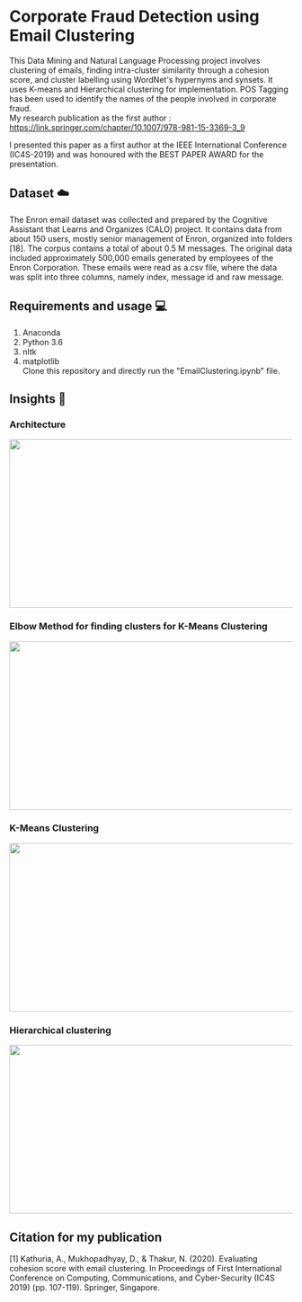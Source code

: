 # Corporate Fraud Detection using Email Clustering

This Data Mining and Natural Language Processing project involves clustering of emails, finding intra-cluster similarity through a cohesion score, and cluster labelling using WordNet's hypernyms and synsets. It uses K-means and Hierarchical clustering for implementation. POS Tagging has been used to identify the names of the people involved in corporate fraud. <br>
My research publication as the first author : https://link.springer.com/chapter/10.1007/978-981-15-3369-3_9

I presented this paper as a first author at the IEEE International Conference (IC4S-2019) and was honoured with the BEST PAPER AWARD for the presentation.<br>

## Dataset :cloud:

The Enron email dataset was collected and prepared by the Cognitive Assistant that Learns and Organizes (CALO) project. It contains data from about 150 users, mostly senior management of Enron, organized into folders [18]. The corpus contains a total of about 0.5 M messages. The original data included approximately 500,000 emails generated by employees of the Enron Corporation. These emails were read as a.csv file, where the data was split into three columns, namely index, message id and raw message. 

## Requirements and usage :computer:
1. Anaconda<br>
2. Python 3.6 <br>
3. nltk <br>
4. matplotlib <br>
Clone this repository and directly run the "EmailClustering.ipynb" file.

## Insights :pencil:
### Architecture
<img src="visualizations/architecture.png" width="600" height="300">

### Elbow Method for finding clusters for K-Means Clustering
<img src="visualizations/result_1.png" width="600" height="300">

### K-Means Clustering
<img src="visualizations/result_2.png" width="600" height="300">

### Hierarchical clustering
<img src="visualizations/result_3.png" width="600" height="300">

## Citation for my publication
[1] Kathuria, A., Mukhopadhyay, D., & Thakur, N. (2020). Evaluating cohesion score with email clustering. In Proceedings of First International Conference on Computing, Communications, and Cyber-Security (IC4S 2019) (pp. 107-119). Springer, Singapore.

